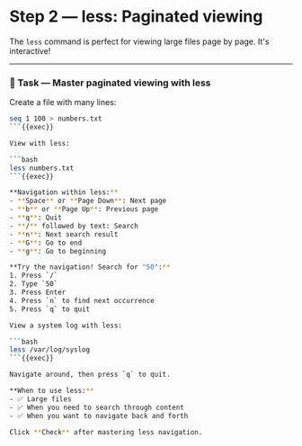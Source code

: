 # Step 2 — less: Paginated viewing

The `less` command is perfect for viewing large files page by page. It's interactive!

---

### 📖 Task — Master paginated viewing with less

Create a file with many lines:

```bash
seq 1 100 > numbers.txt
```{{exec}}

View with less:

```bash
less numbers.txt
```{{exec}}

**Navigation within less:**
- **Space** or **Page Down**: Next page
- **b** or **Page Up**: Previous page
- **q**: Quit
- **/** followed by text: Search
- **n**: Next search result
- **G**: Go to end
- **g**: Go to beginning

**Try the navigation! Search for "50":**
1. Press `/`
2. Type `50`
3. Press Enter
4. Press `n` to find next occurrence
5. Press `q` to quit

View a system log with less:

```bash
less /var/log/syslog
```{{exec}}

Navigate around, then press `q` to quit.

**When to use less:**
- ✅ Large files
- ✅ When you need to search through content
- ✅ When you want to navigate back and forth

Click **Check** after mastering less navigation.


